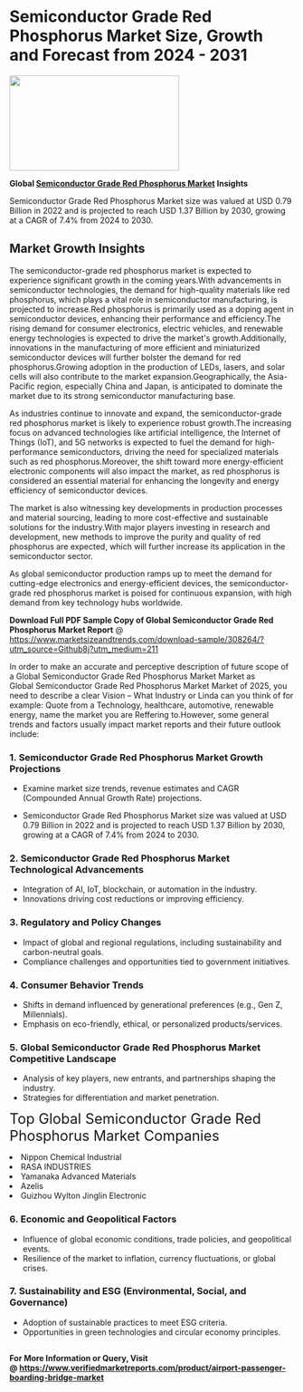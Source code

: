 <H1>Semiconductor Grade Red Phosphorus Market Size, Growth and Forecast from 2024 - 2031</H1><img class="aligncenter size-medium wp-image-584254" src="https://thirdeyenews.in/wp-content/uploads/2024/09/Global-Market-Research-300x168.jpeg" alt="" width="300" height="168" /><p><strong>Global&nbsp;<a href="https://www.marketsizeandtrends.com/download-sample/308264/?utm_source=Github8j?utm_medium=211">Semiconductor Grade Red Phosphorus Market</a> Insights</strong></p><p>Semiconductor Grade Red Phosphorus Market size was valued at USD 0.79 Billion in 2022 and is projected to reach USD 1.37 Billion by 2030, growing at a CAGR of 7.4% from 2024 to 2030.</p><p><h2>Market Growth Insights</h2> <p>The semiconductor-grade red phosphorus market is expected to experience significant growth in the coming years.With advancements in semiconductor technologies, the demand for high-quality materials like red phosphorus, which plays a vital role in semiconductor manufacturing, is projected to increase.Red phosphorus is primarily used as a doping agent in semiconductor devices, enhancing their performance and efficiency.The rising demand for consumer electronics, electric vehicles, and renewable energy technologies is expected to drive the market's growth.Additionally, innovations in the manufacturing of more efficient and miniaturized semiconductor devices will further bolster the demand for red phosphorus.Growing adoption in the production of LEDs, lasers, and solar cells will also contribute to the market expansion.Geographically, the Asia-Pacific region, especially China and Japan, is anticipated to dominate the market due to its strong semiconductor manufacturing base.</p> <p>As industries continue to innovate and expand, the semiconductor-grade red phosphorus market is likely to experience robust growth.The increasing focus on advanced technologies like artificial intelligence, the Internet of Things (IoT), and 5G networks is expected to fuel the demand for high-performance semiconductors, driving the need for specialized materials such as red phosphorus.Moreover, the shift toward more energy-efficient electronic components will also impact the market, as red phosphorus is considered an essential material for enhancing the longevity and energy efficiency of semiconductor devices.</p> <p>The market is also witnessing key developments in production processes and material sourcing, leading to more cost-effective and sustainable solutions for the industry.With major players investing in research and development, new methods to improve the purity and quality of red phosphorus are expected, which will further increase its application in the semiconductor sector.</p> <p>As global semiconductor production ramps up to meet the demand for cutting-edge electronics and energy-efficient devices, the semiconductor-grade red phosphorus market is poised for continuous expansion, with high demand from key technology hubs worldwide.</p> <p></p><p><span class=""><strong>Download Full PDF Sample Copy of Global Semiconductor Grade Red Phosphorus Market Report</strong> @ <a href="https://www.marketsizeandtrends.com/download-sample/308264/?utm_source=Github8j?utm_medium=211" target="_blank">https://www.marketsizeandtrends.com/download-sample/308264/?utm_source=Github8j?utm_medium=211</a></span></p><p>In order to make an accurate and perceptive description of future scope of a Global&nbsp;Semiconductor Grade Red Phosphorus Market Market as Global&nbsp;Semiconductor Grade Red Phosphorus Market Market of 2025, you need to describe a clear Vision &ndash; What Industry or Linda can you think of for example: Quote from a Technology, healthcare, automotive, renewable energy, name the market you are Reffering to.However, some general trends and factors usually impact market reports and their future outlook include:</p><h3>1.&nbsp;<strong>Semiconductor Grade Red Phosphorus Market Growth Projections</strong></h3><ul><li>Examine market size trends, revenue estimates and CAGR (Compounded Annual Growth Rate) projections.</li><li><p>Semiconductor Grade Red Phosphorus Market size was valued at USD 0.79 Billion in 2022 and is projected to reach USD 1.37 Billion by 2030, growing at a CAGR of 7.4% from 2024 to 2030.</p></li></ul><h3>2.&nbsp;<strong>Semiconductor Grade Red Phosphorus Market Technological Advancements</strong></h3><ul><li>Integration of AI, IoT, blockchain, or automation in the industry.</li><li>Innovations driving cost reductions or improving efficiency.</li></ul><h3>3.&nbsp;<strong>Regulatory and Policy Changes</strong></h3><ul><li>Impact of global and regional regulations, including sustainability and carbon-neutral goals.</li><li>Compliance challenges and opportunities tied to government initiatives.</li></ul><h3>4.&nbsp;<strong>Consumer Behavior Trends</strong></h3><ul><li>Shifts in demand influenced by generational preferences (e.g., Gen Z, Millennials).</li><li>Emphasis on eco-friendly, ethical, or personalized products/services.</li></ul><h3>5.&nbsp;<strong>Global Semiconductor Grade Red Phosphorus Market Competitive Landscape</strong></h3><ul><li>Analysis of key players, new entrants, and partnerships shaping the industry.</li><li>Strategies for differentiation and market penetration.</li></ul><p data-pm-slice="1 1 []"><span style="color: inherit; font-family: inherit; font-size: 25px;">Top Global Semiconductor Grade Red Phosphorus Market Companies</span></p><div class="" data-test-id=""><p><li>Nippon Chemical Industrial</li><li> RASA INDUSTRIES</li><li> Yamanaka Advanced Materials</li><li> Azelis</li><li> Guizhou Wylton Jinglin Electronic</li></p></div><h3>6.&nbsp;<strong>Economic and Geopolitical Factors</strong></h3><ul><li>Influence of global economic conditions, trade policies, and geopolitical events.</li><li>Resilience of the market to inflation, currency fluctuations, or global crises.</li></ul><h3>7.&nbsp;<strong>Sustainability and ESG (Environmental, Social, and Governance)</strong></h3><ul><li>Adoption of sustainable practices to meet ESG criteria.</li><li>Opportunities in green technologies and circular economy principles.</li></ul><h2><strong style="font-size: 14px;">For More Information or Query, Visit @&nbsp;</strong><a style="background-color: #ffffff; font-size: 14px;" href="https://www.marketsizeandtrends.com/report/semiconductor-grade-red-phosphorus-market/" target="_blank">https://www.verifiedmarketreports.com/product/airport-passenger-boarding-bridge-market</a></h2>